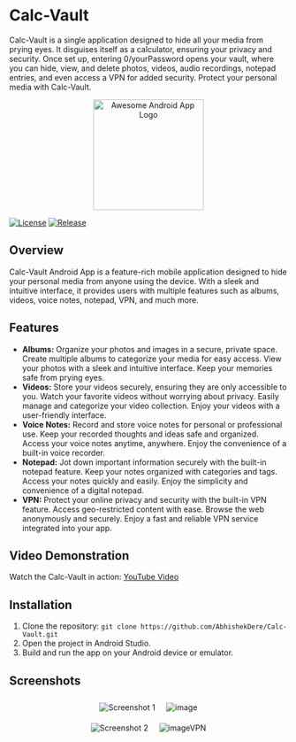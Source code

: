 # Calc-Vault

Calc-Vault is a single application designed to hide all your media from prying eyes. It disguises itself as a calculator, ensuring your privacy and security. Once set up, entering 0/yourPassword opens your vault, where you can hide, view, and delete photos, videos, audio recordings, notepad entries, and even access a VPN for added security. Protect your personal media with Calc-Vault.

<p align="center">
  <img src="https://github.com/AbhishekDere/Calc-Vault/assets/44259614/c3345f51-f2aa-4482-a87a-c7fb0663962e" alt="Awesome Android App Logo" width="200">
</p>

[![License](https://img.shields.io/badge/License-MIT-blue.svg)](https://opensource.org/licenses/MIT)
[![Release](https://img.shields.io/badge/Release-v1.0-green.svg)](https://github.com/your-username/your-repo/releases/tag/v1.0)

## Overview

Calc-Vault Android App is a feature-rich mobile application designed to hide your personal media from anyone using the device. With a sleek and intuitive interface, it provides users with multiple features such as albums, videos, voice notes, notepad, VPN, and much more.

## Features

- **Albums:** Organize your photos and images in a secure, private space. Create multiple albums to categorize your media for easy access. View your photos with a sleek and intuitive interface. Keep your memories safe from prying eyes.
- **Videos:** Store your videos securely, ensuring they are only accessible to you. Watch your favorite videos without worrying about privacy. Easily manage and categorize your video collection. Enjoy your videos with a user-friendly interface.
- **Voice Notes:** Record and store voice notes for personal or professional use. Keep your recorded thoughts and ideas safe and organized. Access your voice notes anytime, anywhere. Enjoy the convenience of a built-in voice recorder.
- **Notepad:** Jot down important information securely with the built-in notepad feature. Keep your notes organized with categories and tags. Access your notes quickly and easily. Enjoy the simplicity and convenience of a digital notepad.
- **VPN:** Protect your online privacy and security with the built-in VPN feature. Access geo-restricted content with ease. Browse the web anonymously and securely. Enjoy a fast and reliable VPN service integrated into your app.

## Video Demonstration

Watch the Calc-Vault in action: [YouTube Video](https://youtu.be/duhNRmWPHbA)

## Installation

1. Clone the repository: `git clone https://github.com/AbhishekDere/Calc-Vault.git`
2. Open the project in Android Studio.
3. Build and run the app on your Android device or emulator.

## Screenshots

<div style="display: flex; justify-content: center; flex-wrap: wrap;">
    <img src="https://github.com/AbhishekDere/Calc-Vault/assets/44259614/e7f3de6e-efd8-49b9-a5cd-33bd74f445d6" alt="Screenshot 1" style="margin: 10px; max-width: 50%; height: auto;"/>
    <img src="https://github.com/AbhishekDere/Calc-Vault/assets/44259614/eda91015-9e40-4942-955a-c087348c02b3" alt="image" style="margin: 10px; max-width: 50%; height: auto;"/>
</div>

<div style="display: flex; justify-content: center; flex-wrap: wrap;">
    <img src="https://github.com/AbhishekDere/Calc-Vault/assets/44259614/305254b8-ca5b-4815-bbdd-bccce52716b3" alt="Screenshot 2" style="margin: 10px; max-width: 50%; height: auto;"/>
    <img src="https://github.com/AbhishekDere/Calc-Vault/assets/44259614/edc93da7-1415-41f9-b899-f3f979898d6b" alt="imageVPN" style="margin: 10px; max-width: 50%; height: auto;"/>
</div>


